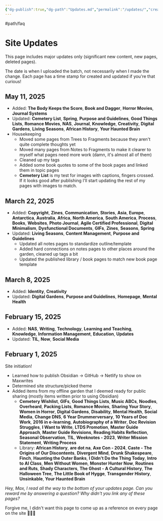 ```yaml
---
{"dg-publish":true,"dg-path":"Updates.md","permalink":"/updates/","created":"2025-02-15T13:35:11.256-05:00","updated":"2025-05-11T20:19:55.517-04:00"}
---
```


#path/faq 
# Site Updates
This page includes major updates only (significant new content, new pages, deleted pages). 

The date is when I uploaded the batch, not necessarily when I made the change. Each page has a time stamp for created and updated if you're that curious!

## May 11, 2025
- Added: **The Body Keeps the Score**, **Book and Dagger**, **Horror Movies**, **Journal Systems**
- Updated: **Cemetery List**, **Spring**, **Purpose and Guidelines**, **Good Things Lists**, **Romance Movies**, **NAS**, **Journal**, **Knowledge**, **Creativity**, **Digital Gardens**, **Living Seasons**, **African History**, **Your Haunted Brain**
- Housekeeping
	- Moved some pages from Trees to Fragments because they aren't quite complete thoughts yet 
	- Moved many pages from Notes to Fragments to make it clearer to myself what pages need more work (damn, it's almost all of them)
	- Cleaned up my tags 
	- Added some book quotes to some of the book pages and linked them in topic pages
	- **Cemetery List** is my test for images with captions, fingers crossed. If it looks good after publishing I'll start updating the rest of my pages with images to match.
## March 22, 2025
- Added: **Copyright**, **Zines**, **Communication**, **Stories**, **Asia**, **Europe**, **Antarctica**, **Australia**, **Africa**, **North America**, **South America**, **Process**, **Books**, **Websites**, **Photo Journal**, **Agile Certified Professional**, **Digital Minimalism**, **Dysfunctional Documents**, **GIFs**, **Zines**, **Seasons**, **Spring**
- Updated: **Living Seasons**, **Content Management**, **Purpose and Guidelines**
	- Updated all notes pages to standardize outline/template
	- Added hard connections on notes pages to other places around the garden, cleaned up tags a bit
	- Updated the published library / book pages to match new book page template
## March 8, 2025
* Added: **Identity**, **Creativity** 
* Updated: **Digital Gardens**, **Purpose and Guidelines**, **Homepage**, **Mental Health**
## February 15, 2025
* Added: **NAS**, **Writing**, **Technology**, **Learning and Teaching**, **Knowledge**, **Information Management**, **Education**, **Updates**
* Updated: **TIL**, **Now**, **Social Media**
## February 1, 2025
Site initiation!
* Learned how to publish Obsidian -> GitHub -> Netlify to show on Maxwrites
* Determined site structure/picked theme
* Added items from my offline garden that I deemed ready for public sharing (mostly items written prior to using Obsidian)
	* **Cemetery Wishlist**, **GIFs**, **Good Things Lists**, **Music ABCs**, **Noodles**, **Overheard**, **Packing Lists**, **Romance Movies**, **Sharing Your Story**, **Women in Horror**, **Digital Gardens**, **Disability**, **Mental Health**, **Social Media**, **Change DNS**, **6 Year Drummerversary**, **10 Years of Doc Work**, **2016 in e-learning**, **Autobiography of a Writer**, **Doc Revision Struggles**, **I Want to Write**, **LTDS Promotion**, **Master Guide Approach**, **Master Guide Revisions**, **Reading Habits Reflection**, **Seasonal Observation**, **TIL**, **Weeknotes - 2023**, **Writer Mission Statement**, **Writing Process**
	* Library: **African History**, **are dot na**, **Axe Con - 2024**, **Caste - The Origins of Our Discontents**, **Divergent Mind**, **Drunk Shakespeare**, **Finch**, **Haunting the Outer Banks**, **I Didn't Do the Thing Today**, **Intro to AI Class**, **Men Without Women**, **Monster Hunter Now**, **Routines and Ruts**, **Shady Characters**, **The Ghost - A Cultural History**, **The Halloween Tree**, **The Little Book of Hygge**, **Transgender History**, **Unsinkable**, **Your Haunted Brain**


_Hey, Max, I read all the way to the bottom of your updates page. Can you reward me by answering a question? Why didn't you link any of these pages?_

Forgive me, I didn't want this page to come up as a reference on every page on the site 🤷🙏🫶